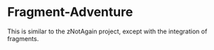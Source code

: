 # Fragment-Adventure
This is similar to the zNotAgain project, except with the integration of fragments.
